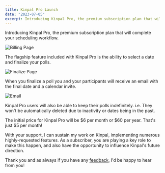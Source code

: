 ```yaml
---
title: Kinpal Pro Launch
date: "2023-07-05"
excerpt: Introducing Kinpal Pro, the premium subscription plan that will complete your scheduling workflow.
---
```


Introducing Kinpal Pro, the premium subscription plan that will complete your scheduling workflow.

![Billing Page](/static/images/kinpal-pro-launch/billing-page.png)

The flagship feature included with Kinpal Pro is the ability to select a date and finalize your polls.

![Finalize Page](/static/images/kinpal-pro-launch/finalize-page.png)

When you finalize a poll you and your participants will receive an email with the final date and a calendar invite.

![Email](/static/images/kinpal-pro-launch/email.png)

Kinpal Pro users will also be able to keep their polls indefinitely. i.e. They won't be automatically deleted due to inactivity or dates being in the past.

The initial price for Kinpal Pro will be $6 per month or $60 per year. That's just $5 per month!

With your support, I can sustain my work on Kinpal, implementing numerous highly-requested features. As a subscriber, you are playing a key role to make this happen, and also have the opportunity to influence Kinpal's future direction.

Thank you and as always if you have any [feedback](mailto:feedback@kinpal.com), I'd be happy to hear from you!
